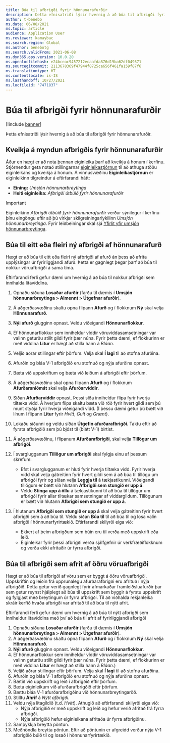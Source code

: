 ```yaml
---
title: Búa til afbrigði fyrir hönnunarafurðir
description: Þetta efnisatriði lýsir hvernig á að búa til afbrigði fyrir hönnunarafurðir
author: t-benebo
ms.date: 06/08/2021
ms.topic: article
audience: Application User
ms.reviewer: kamaybac
ms.search.region: Global
ms.author: benebotg
ms.search.validFrom: 2021-06-08
ms.dyn365.ops.version: 10.0.20
ms.openlocfilehash: e24bceac9457212ecaafda876d19ba62df049371
ms.sourcegitcommit: 2113678369f47944f8725ca656f461fa159f87f6
ms.translationtype: HT
ms.contentlocale: is-IS
ms.lasthandoff: 10/27/2021
ms.locfileid: "7471837"
---
```

# <a name="generate-variants-for-engineering-products"></a>Búa til afbrigði fyrir hönnunarafurðir

[!include [banner](../includes/banner.md)]

Þetta efnisatriði lýsir hvernig á að búa til afbrigði fyrir hönnunarafurðir.

## <a name="turn-on-variant-generation-for-engineering-products"></a>Kveikja á myndun afbrigðis fyrir hönnunarafurðir

Áður en hægt er að nota þennan eiginleika þarf að kveikja á honum í kerfinu. Stjórnendur geta notað stillingarnar [eiginleikastjórnun](../../fin-ops-core/fin-ops/get-started/feature-management/feature-management-overview.md) til að athuga stöðu eiginleikans og kveikja á honum. Á vinnusvæðinu **Eiginleikastjórnun** er eiginleikinn tilgreindur á eftirfarandi hátt:

- **Eining:** *Umsjón hönnunarbreytinga*
- **Heiti eiginleika:** *Afbrigði útbúið fyrir hönnunarafurðir*

> [!IMPORTANT]
> Eiginleikinn *Afbrigði útbúið fyrir hönnunarafurðir* verður sýnilegur í kerfinu þínu eingöngu eftir að þú virkjar skilgreiningarlykilinn *Umsjón hönnunarbreytinga*. Fyrir leiðbeiningar skal sjá [Yfirlit yfir umsjón hönnunarbreytinga](product-engineering-overview.md).

## <a name="generate-one-or-more-new-variants-of-an-engineering-product"></a>Búa til eitt eða fleiri ný afbrigði af hönnunarafurð

Hægt er að búa til eitt eða fleiri ný afbrigði af afurð án þess að afrita upplýsingar úr fyrirliggjandi afurð. Þetta er gagnlegt þegar þarf að búa til nokkur vöruafbrigði á sama tíma.

Eftirfarandi ferli gefur dæmi um hvernig á að búa til nokkur afbrigði sem innihalda litavíddina.

1. Opnaðu síðuna **Losaðar afurðir** (farðu til dæmis í **Umsjón hönnunarbreytinga \> Almennt \> Útgefnar afurðir**).
1. Á aðgerðasvæðinu skaltu opna flipann **Afurð** og í flokknum **Ný** skal velja **Hönnunarafurð**.
1. **Nýi afurð** glugginn opnast. Veldu viðeigandi **Hönnunarflokkur**.
1. Ef hönnunarflokkur sem inniheldur víddir vöruvíddasamsetningar var valinn geturðu stillt gildi fyrir þær núna. Fyrir þetta dæmi, ef flokkurinn er með víddina **Litur** er hægt að stilla hann á *Bláan*.
1. Veljið aðrar stillingar eftir þörfum. Velja skal **Í lagi** til að stofna afurðina.
1. Afurðin og bláa V-1 afbrigðið eru stofnuð og nýja afurðina opnast.
1. Bæta við uppskriftum og bæta við leiðum á afbrigði eftir þörfum.
1. Á aðgerðasvæðinu skal opna flipann **Afurð** og í flokknum **Afurðarsniðmát** skal velja **Afurðarvíddir**.
1. Síðan **Afurðarvíddir** opnast. Þessi síða inniheldur flipa fyrir hverja tiltæka vídd. Á hverjum flipa skaltu bæta við röð fyrir hvert gildi sem þú munt styðja fyrir hverja viðeigandi vídd. (Í þessu dæmi getur þú bætt við línum í flipann **Litur** fyrir *Hvítt*, *Gult* og *Grænt*).
1. Lokaðu síðunni og veldu síðan **Útgefin afurðarafbrigði**. Taktu eftir að fyrsta afbrigðið sem þú bjóst til (blátt V-1) birtist.
1. Á aðgerðasvæðinu, í flipanum **Afurðarafbrigði**, skal velja **Tillögur um afbrigði**.
1. Í svarglugganum **Tillögur um afbrigði** skal fylgja einu af þessum skrefum:

    - Efst í svarglugganum er hluti fyrir hverja tiltæka vídd. Fyrir hverja vídd skal velja gátreitinn fyrir hvert gildi sem á að búa til tillögu um afbrigði fyrir og síðan velja **Leggja til** á tækjastikunni. Viðeigandi tillögum er bætt við hlutann **Afbrigði sem stungið er upp á**.
    - Veldu **Stinga upp á öllu** á tækjastikunni til að búa til tillögur um afbrigði fyrir allar tiltækar samsetningar af víddargildum. Tillögunum er bætt við hlutann **Afbrigði sem stungið er upp á**.

1. Í hlutanum **Afbrigði sem stungið er upp á** skal velja gátreitinn fyrir hvert afbrigði sem á að búa til. Veldu síðan **Búa til** til að búa til og losa valin afbrigði í hönnunarfyrirtækið. Eftirfarandi skilyrði eiga við:

    - Ekkert af þeim afbrigðum sem búin eru til verða með uppskrift eða leið.
    - Eiginleikar fyrir þessi afbrigði verða sjálfgefnir úr verkfræðiflokknum og verða ekki afritaðir úr fyrra afbrigði.

## <a name="generate-a-variant-as-a-copy-of-another-product-variant"></a>Búa til afbrigði sem afrit af öðru vöruafbrigði

Hægt er að búa til afbrigði af vöru sem er byggt á öðru vöruafbrigði. Uppskriftin og leiðin frá upprunalegu afurðarafbrigði eru afrituð í nýja afbrigðið. Þetta getur verið gagnlegt fyrir afmarkaðar framleiðsluafurðir þar sem getur reynst hjálplegt að búa til uppskrift sem byggir á fyrstu uppskrift og fylgjast með breytingum úr fyrra afbrigði. Til að viðhalda rekjanleika skráir kerfið hvaða afbrigði var afritað til að búa til nýtt afrit.

Eftirfarandi ferli gefur dæmi um hvernig á að búa til nýtt afbrigði sem inniheldur litavíddina með því að búa til afrit af fyrirliggjandi afbrigði

1. Opnaðu síðuna **Losaðar afurðir** (farðu til dæmis í **Umsjón hönnunarbreytinga \> Almennt \> Útgefnar afurðir**).
1. Á aðgerðasvæðinu skaltu opna flipann **Afurð** og í flokknum **Ný** skal velja **Hönnunarafurð**.
1. **Nýi afurð** glugginn opnast. Veldu viðeigandi **Hönnunarflokkur**.
1. Ef hönnunarflokkur sem inniheldur víddir vöruvíddasamsetningar var valinn geturðu stillt gildi fyrir þær núna. Fyrir þetta dæmi, ef flokkurinn er með víddina **Litur** er hægt að stilla hann á *Bláan*.)
1. Veljið aðrar stillingar eftir þörfum. Velja skal **Í lagi** til að stofna afurðina.
1. Afurðin og bláa V-1 afbrigðið eru stofnuð og nýja afurðina opnast.
1. Bætið við uppskrift og leið í afbrigðið eftir þörfum.
1. Bæta eiginleikum við afurðarafbrigðið eftir þörfum.
1. Bættu bláa V-1 afurðarafbrigðinu við hönnunarbreytingaröð.
1. Stilltu **Áhrif** á *Nýtt afbrigði*.
1. Veldu nýja litagildið (t.d. *Hvítt*). Athugið að eftirfarandi skilyrði eiga við: 
    - Nýja afbrigðið er með uppskrift og leið og hefur verið afritað frá fyrra afbrigði.
    - Nýja afbrigðið hefur eiginleikana afritaða úr fyrra afbrigðinu.
1. Samþykkja breytta pöntun.
1. Meðhöndla breytta pöntun. Eftir að pöntunin er afgreidd verður nýja V-1 afbrigðið búið til og losað í hönnunarfyrirtækið.
